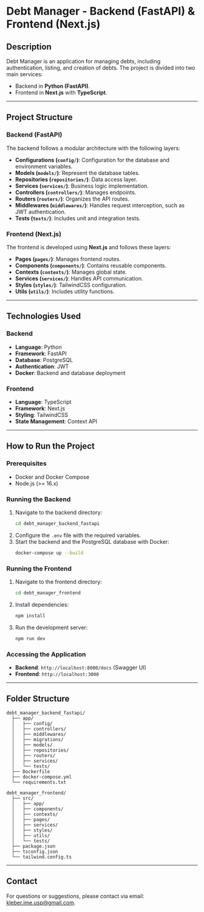 
# Debt Manager - Backend (FastAPI) & Frontend (Next.js)

## Description
Debt Manager is an application for managing debts, including authentication, listing, and creation of debts. The project is divided into two main services:
- Backend in **Python (FastAPI)**.
- Frontend in **Next.js** with **TypeScript**.

---

## Project Structure

### Backend (FastAPI)
The backend follows a modular architecture with the following layers:
- **Configurations (`config/`)**: Configuration for the database and environment variables.
- **Models (`models/`)**: Represent the database tables.
- **Repositories (`repositories/`)**: Data access layer.
- **Services (`services/`)**: Business logic implementation.
- **Controllers (`controllers/`)**: Manages endpoints.
- **Routers (`routers/`)**: Organizes the API routes.
- **Middlewares (`middlewares/`)**: Handles request interception, such as JWT authentication.
- **Tests (`tests/`)**: Includes unit and integration tests.

### Frontend (Next.js)
The frontend is developed using **Next.js** and follows these layers:
- **Pages (`pages/`)**: Manages frontend routes.
- **Components (`components/`)**: Contains reusable components.
- **Contexts (`contexts/`)**: Manages global state.
- **Services (`services/`)**: Handles API communication.
- **Styles (`styles/`)**: TailwindCSS configuration.
- **Utils (`utils/`)**: Includes utility functions.

---

## Technologies Used

### Backend
- **Language**: Python
- **Framework**: FastAPI
- **Database**: PostgreSQL
- **Authentication**: JWT
- **Docker**: Backend and database deployment

### Frontend
- **Language**: TypeScript
- **Framework**: Next.js
- **Styling**: TailwindCSS
- **State Management**: Context API

---

## How to Run the Project

### Prerequisites
- Docker and Docker Compose
- Node.js (>= 16.x)

### Running the Backend
1. Navigate to the backend directory:
   ```bash
   cd debt_manager_backend_fastapi
   ```
2. Configure the `.env` file with the required variables.
3. Start the backend and the PostgreSQL database with Docker:
   ```bash
   docker-compose up --build
   ```

### Running the Frontend
1. Navigate to the frontend directory:
   ```bash
   cd debt_manager_frontend
   ```
2. Install dependencies:
   ```bash
   npm install
   ```
3. Run the development server:
   ```bash
   npm run dev
   ```

### Accessing the Application
- **Backend**: `http://localhost:8000/docs` (Swagger UI)
- **Frontend**: `http://localhost:3000`

---

## Folder Structure

```plaintext
debt_manager_backend_fastapi/
  ├── app/
  │   ├── config/
  │   ├── controllers/
  │   ├── middlewares/
  │   ├── migrations/
  │   ├── models/
  │   ├── repositories/
  │   ├── routers/
  │   ├── services/
  │   └── tests/
  ├── Dockerfile
  ├── docker-compose.yml
  └── requirements.txt

debt_manager_frontend/
  ├── src/
  │   ├── app/
  │   ├── components/
  │   ├── contexts/
  │   ├── pages/
  │   ├── services/
  │   ├── styles/
  │   ├── utils/
  │   └── tests/
  ├── package.json
  ├── tsconfig.json
  └── tailwind.config.ts
```

---

## Contact
For questions or suggestions, please contact via email: [kleber.ime.usp@gmail.com](mailto:kleber.ime.usp@gmail.com).
